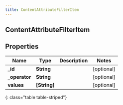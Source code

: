 ```yaml
---
title: ContentAttributeFilterItem
---
```

## ContentAttributeFilterItem

## Properties

|Name | Type | Description | Notes|
|------------ | ------------- | ------------- | -------------|
| **_id** | **String** |  | [optional] |
| **_operator** | **String** |  | [optional] |
| **values** | **[String]** |  | [optional] |
{: class="table table-striped"}


